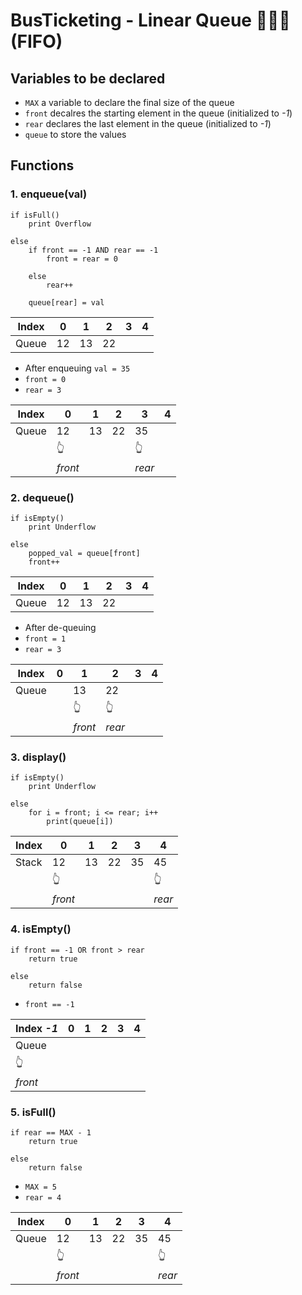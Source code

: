 # BusTicketing - Linear Queue 🧑‍🤝‍🧑 (FIFO)
## Variables to be declared
- `MAX`  a variable to declare the final size of the queue
- `front` decalres the starting element in the queue (initialized to  _-1_)
- `rear` declares the last element in the queue (initialized to  _-1_)
- `queue` to store the values

## Functions
### 1. enqueue(val)
```
if isFull()
    print Overflow

else  
    if front == -1 AND rear == -1
        front = rear = 0
        
    else 
        rear++
                
    queue[rear] = val
```

|Index|0|1|2|3|4|
|---|---|---|---|---|---|
|Queue|12|13|22|

- After enqueuing `val = 35`
- `front = 0`
- `rear = 3`

|Index|0|1|2|3|4|
|---|---|---|---|---|---|
|Queue|12|13|22|35|
||:point_up_2:|||:point_up_2:|
||_front_|||_rear_|

### 2. dequeue()
```
if isEmpty()
    print Underflow
    
else 
    popped_val = queue[front]
    front++
```

|Index|0|1|2|3|4|
|---|---|---|---|---|---|
|Queue|12|13|22|

- After de-queuing
- `front = 1`
- `rear = 3`

|Index|0|1|2|3|4|
|---|---|---|---|---|---|
|Queue||13|22|
|||:point_up_2:|:point_up_2:|
|||_front_|_rear_|


### 3. display()
```
if isEmpty()
    print Underflow
    
else
    for i = front; i <= rear; i++
        print(queue[i])  
```

|Index|0|1|2|3|4|
|---|---|---|---|---|---|
|Stack|12|13|22|35|45|
||:point_up_2:||||:point_up_2:|
||_front_||||_rear_|


### 4. isEmpty()
```
if front == -1 OR front > rear
    return true
    
else
    return false
```

- `front == -1`

|Index _-1_|0|1|2|3|4|
|---|---|---|---|---|---|
|Queue|||||
|:point_up_2:|
|_front_|


### 5. isFull()
```
if rear == MAX - 1
    return true
    
else 
    return false
```

- `MAX = 5`
- `rear = 4`

|Index|0|1|2|3|4|
|---|---|---|---|---|---|
|Queue|12|13|22|35|45|
||:point_up_2:||||:point_up_2:|
||_front_||||_rear_|

